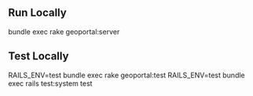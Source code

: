 ## Run Locally
bundle exec rake geoportal:server

## Test Locally

RAILS_ENV=test bundle exec rake geoportal:test
RAILS_ENV=test bundle exec rails test:system test